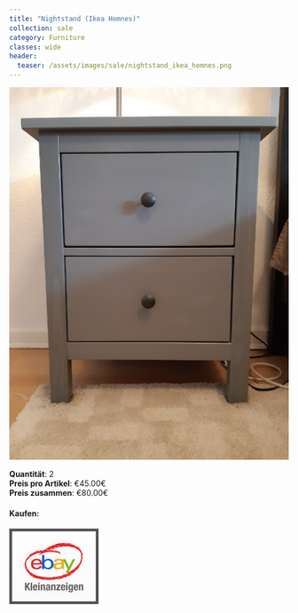 ```yaml
---
title: "Nightstand (Ikea Hemnes)"
collection: sale
category: Furniture
classes: wide
header: 
  teaser: /assets/images/sale/nightstand_ikea_hemnes.png
---
```




<a href="">
  <img src="/assets/images/sale/nightstand_ikea_hemnes.png" alt="Nightstand (Ikea Hemnes)">
</a>

   **Quantit&#228;t**: 2  
   **Preis pro Artikel**: €45.00€  
   **Preis zusammen**: €80.00€  


#### Kaufen:
<a href="">
  <img src="/assets/images/ebay.png" alt="Ebay Kleinanzeigen" style="border: 5px solid #555">
</a>

